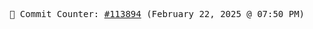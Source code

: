 <p align="center">
    <samp>
        📮 Commit Counter: <a href="https://github.com/Javascript-void0/Javascript-void0/commits/main">#113894</a> (February 22, 2025 @ 07:50 PM)
    </samp>
</p>